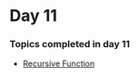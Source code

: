 # Day 11

### Topics completed in day 11
  - [Recursive Function](https://github.com/imbelal/100DaysOfPython/tree/master/Day%2011)
